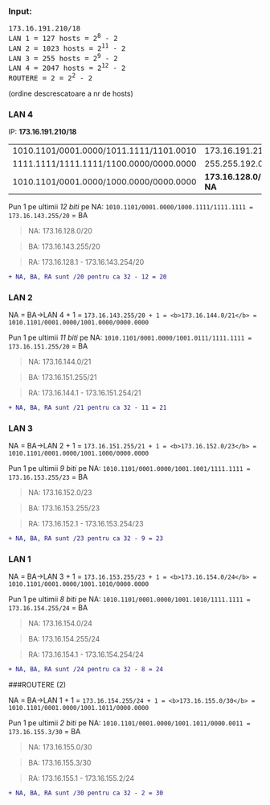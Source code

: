 ### Input:
<pre>
173.16.191.210/18
LAN 1 = 127 hosts = 2<sup>8</sup> - 2
LAN 2 = 1023 hosts = 2<sup>11</sup> - 2
LAN 3 = 255 hosts = 2<sup>9</sup> - 2
LAN 4 = 2047 hosts = 2<sup>12</sup> - 2
ROUTERE = 2 = 2<sup>2</sup> - 2
</pre>

(ordine descrescatoare a nr de hosts)

### LAN 4

IP: <b>173.16.191.210/18</b>
<table>
<tr>
<td>1010.1101/0001.0000/1011.1111/1101.0010</td><td>173.16.191.210/18</td>
</tr>
<tr>
<td>1111.1111/1111.1111/1100.0000/0000.0000</td><td>255.255.192.0/18</td>
</tr>
<tr>
<td>1010.1101/0001.0000/1000.0000/0000.0000</td><td><b>173.16.128.0/20 = NA</b></td>
</tr>
<table>

Pun 1 pe ultimii <em>12 biti</em> pe NA: `1010.1101/0001.0000/1000.1111/1111.1111 = 173.16.143.255/20` = BA

> NA: 173.16.128.0/20

> BA: 173.16.143.255/20

> RA: 173.16.128.1 - 173.16.143.254/20


```diff
+ NA, BA, RA sunt /20 pentru ca 32 - 12 = 20
```

### LAN 2

NA = BA->LAN 4 + 1 = `173.16.143.255/20 + 1 = <b>173.16.144.0/21</b> = 1010.1101/0001.0000/1001.0000/0000.0000`

Pun 1 pe ultimii <em>11 biti</em> pe NA: `1010.1101/0001.0000/1001.0111/1111.1111 = 173.16.151.255/20` = BA

> NA: 173.16.144.0/21

> BA: 173.16.151.255/21

> RA: 173.16.144.1 - 173.16.151.254/21

```diff
+ NA, BA, RA sunt /21 pentru ca 32 - 11 = 21
```

### LAN 3

NA = BA->LAN 2 + 1 = `173.16.151.255/21 + 1 = <b>173.16.152.0/23</b> = 1010.1101/0001.0000/1001.1000/0000.0000`

Pun 1 pe ultimii <em>9 biti</em> pe NA: `1010.1101/0001.0000/1001.1001/1111.1111 = 173.16.153.255/23` = BA

> NA: 173.16.152.0/23

> BA: 173.16.153.255/23

> RA: 173.16.152.1 - 173.16.153.254/23


```diff
+ NA, BA, RA sunt /23 pentru ca 32 - 9 = 23
```

### LAN 1

NA = BA->LAN 3 + 1 = `173.16.153.255/23 + 1 = <b>173.16.154.0/24</b> = 1010.1101/0001.0000/1001.1010/0000.0000`

Pun 1 pe ultimii <em>8 biti</em> pe NA: `1010.1101/0001.0000/1001.1010/1111.1111 = 173.16.154.255/24` = BA

> NA: 173.16.154.0/24

> BA: 173.16.154.255/24

> RA: 173.16.154.1 - 173.16.154.254/24

```diff
+ NA, BA, RA sunt /24 pentru ca 32 - 8 = 24
```

###ROUTERE (2)

NA = BA->LAN 1 + 1 = `173.16.154.255/24 + 1 = <b>173.16.155.0/30</b> = 1010.1101/0001.0000/1001.1011/0000.0000`

Pun 1 pe ultimii <em>2 biti</em> pe NA: `1010.1101/0001.0000/1001.1011/0000.0011 = 173.16.155.3/30` = BA

> NA: 173.16.155.0/30

> BA: 173.16.155.3/30

> RA: 173.16.155.1 - 173.16.155.2/24

```diff
+ NA, BA, RA sunt /30 pentru ca 32 - 2 = 30
```
